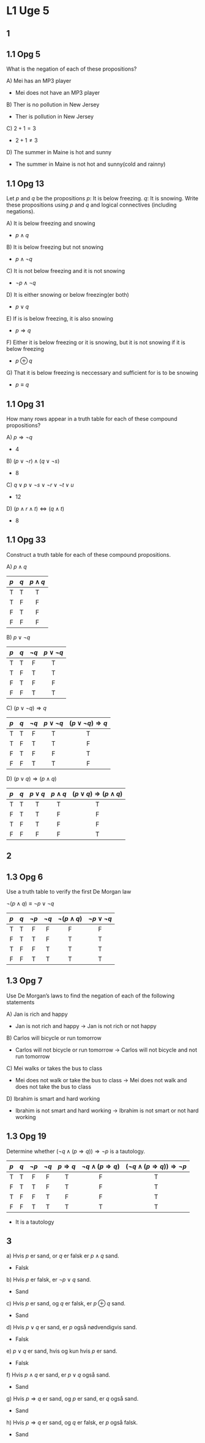 # L1 Uge 5

## 1

## 1.1 Opg 5

What is the negation of each of these propositions?

A) Mei has an MP3 player

- Mei does not have an MP3 player

B) Ther is no pollution in New Jersey

- Ther is pollution in New Jersey

C) $2 + 1 = 3$

- $2 + 1 \ne 3$
  
D) The summer in Maine is hot and sunny

- The summer in Maine is not hot and sunny(cold and rainny)

## 1.1 Opg 13

Let $p$ and $q$ be the propositions
$p$: It is below freezing.
$q$: It is snowing.
Write these propositions using $p$ and $q$ and logical connectives (including negations).

A) It is below freezing and snowing

- $p \land q$

B) It is below freezing but not snowing

- $p \land \neg q$

C) It is not below freezing and it is not snowing

- $\neg p \land \neg q$

D) It is either snowing or below freezing(er both)

- $p \lor q$

E) If is is below freezing, it is also snowing

- $p \Rightarrow q$

F) Either it is below freezing or it is snowing, but it is not snowing if it is below freezing

- $p \oplus q$

G) That it is below freezing is neccessary and sufficient for is to be snowing

- $p \equiv q$

## 1.1 Opg 31

How many rows appear in a truth table for each of these
compound propositions?

A) $p \Rightarrow \neg q$

- 4

B) $(p \lor \neg r) \land (q \lor \neg s)$

- 8

C) $q \lor p \lor \neg s \lor \neg r \lor \neg t \lor u$

- 12

D) $(p \land r \land t) \Leftrightarrow (q \land t)$

- 8

## 1.1 Opg 33

Construct a truth table for each of these compound propositions.

A) $p \land q$

$p$ | $q$ | $p \land q$
:---:|:---:|:---:
T | T | T
T | F | F
F | T | F
F | F | F

B) $p \lor \neg q$

$p$ | $q$ | $\neg q$ | $p \lor \neg q$
:---:|:---:|:---:|:---:
T | T | F | T
T | F | T | T
F | T | F | F
F | F | T | T

C) $(p \lor \neg q) \Rightarrow q$

$p$ | $q$ | $\neg q$ | $p \lor \neg q$ | $(p \lor \neg q) \Rightarrow q$
:---:|:---:|:---:|:---:|:---:
T | T | F | T | T
T | F | T | T | F
F | T | F | F | T
F | F | T | T | F

D) $(p \lor q) \Rightarrow (p \land q)$

$p$ | $q$ | $p \lor q$ | $p \land q$ | $(p \lor q) \Rightarrow (p \land q)$
:---:|:---:|:---:|:---:|:---:
T | T | T | T | T
F | T | T | F | F
T | F | T | F | F
F | F | F | F | T

## 2

## 1.3 Opg 6

Use a truth table to verify the first De Morgan law

$\neg (p \land q) \equiv \neg p \lor \neg q$

$p$ | $q$ | $\neg p$ | $\neg q$ | $\neg (p \land q)$ | $\neg p \lor \neg q$
:---:|:---:|:---:|:---:|:---:|:---:
T | T | F | F | F | F
F | T | T | F | T | T
T | F | F | T | T | T
F | F | T | T | T | T

## 1.3 Opg 7

Use De Morgan’s laws to find the negation of each of the
following statements

A) Jan is rich and happy

- Jan is not rich and happy -> Jan is not rich or not happy

B) Carlos will bicycle or run tomorrow

- Carlos will not bicycle or run tomorrow -> Carlos will not bicycle and not run tomorrow

C) Mei walks or takes the bus to class

- Mei does not walk or take the bus to class -> Mei does not walk and does not take the bus to class

D) Ibrahim is smart and hard working

- Ibrahim is not smart and hard working -> Ibrahim is not smart or not hard working

## 1.3 Opg 19

Determine whether $(\neg q \land (p \Rightarrow q)) \Rightarrow \neg p$ is a tautology.

$p$ | $q$ | $\neg p$ | $\neg q$ | $p \Rightarrow q$ | $\neg q \land (p \Rightarrow q)$ | $(\neg q \land (p \Rightarrow q)) \Rightarrow \neg p$
:---:|:---:|:---:|:---:|:---:|:---:|:---:
T | T | F | F | T | F | T
F | T | T | F | T | F | T
T | F | F | T | F | F | T
F | F | T | T | T | T | T

- It is a tautology

## 3

a) Hvis $p$ er sand, or $q$ er falsk er $p \land q$ sand.

- Falsk

b) Hvis $p$ er falsk, er $\neg p \lor q$ sand.

- Sand

c) Hvis $p$ er sand, og $q$ er falsk, er $p \oplus q$ sand.

- Sand

d) Hvis $p \lor q$ er sand, er $p$ også nødvendigvis sand.

- Falsk

e) $p \lor q$ er sand, hvis og kun hvis $p$ er sand.

- Falsk

f) Hvis $p \land q$ er sand, er $p \lor q$ også sand.

- Sand

g) Hvis $p \Rightarrow q$ er sand, og $p$ er sand, er $q$ også sand.

- Sand

h) Hvis $p \Rightarrow q$ er sand, og $q$ er falsk, er $p$ også falsk.

- Sand
